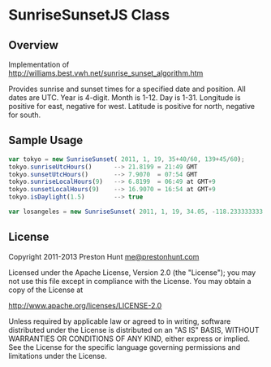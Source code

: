 SunriseSunsetJS Class
===================

Overview
--------

Implementation of http://williams.best.vwh.net/sunrise_sunset_algorithm.htm

Provides sunrise and sunset times for a specified date and position.
All dates are UTC. Year is 4-digit. Month is 1-12. Day is 1-31.
Longitude is positive for east, negative for west. Latitude is
positive for north, negative for south.

Sample Usage
------------

```javascript
var tokyo = new SunriseSunset( 2011, 1, 19, 35+40/60, 139+45/60); 
tokyo.sunriseUtcHours()      --> 21.8199 = 21:49 GMT
tokyo.sunsetUtcHours()       --> 7.9070  = 07:54 GMT
tokyo.sunriseLocalHours(9)   --> 6.8199  = 06:49 at GMT+9
tokyo.sunsetLocalHours(9)    --> 16.9070 = 16:54 at GMT+9
tokyo.isDaylight(1.5)        --> true

var losangeles = new SunriseSunset( 2011, 1, 19, 34.05, -118.233333333 );
```

License
-------

Copyright 2011-2013 Preston Hunt <me@prestonhunt.com>

Licensed under the Apache License, Version 2.0 (the "License");
you may not use this file except in compliance with the License.
You may obtain a copy of the License at

http://www.apache.org/licenses/LICENSE-2.0

Unless required by applicable law or agreed to in writing, software
distributed under the License is distributed on an "AS IS" BASIS,
WITHOUT WARRANTIES OR CONDITIONS OF ANY KIND, either express or implied.
See the License for the specific language governing permissions and
limitations under the License.
